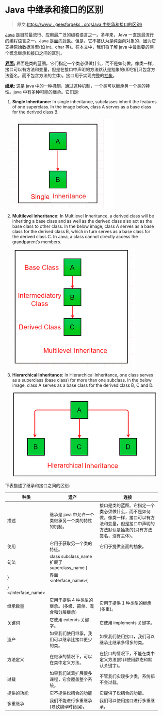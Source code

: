 # Java 中继承和接口的区别

> 原文:[https://www . geesforgeks . org/Java 中继承和接口的区别/](https://www.geeksforgeeks.org/difference-between-inheritance-and-interface-in-java/)

[Java](https://www.geeksforgeeks.org/java/) 是目前最流行、应用最广泛的编程语言之一。多年来，Java 一直是最流行的编程语言之一。Java 是[面向对象](https://www.geeksforgeeks.org/object-oriented-programming-oops-concept-in-java/)。但是，它不被认为是纯面向对象的，因为它支持原始数据类型(如 int、char 等)。在本文中，我们将了解 java 中最重要的两个概念继承和接口之间的区别。

[**界面:**](https://www.geeksforgeeks.org/interfaces-in-java/) 界面是类的蓝图。它们指定一个类必须做什么，而不是如何做。像类一样，接口可以有方法和变量，但是在接口中声明的方法默认是抽象的(即它们只包含方法签名，而不包含方法的主体)。接口用于实现完整的[抽象](https://www.geeksforgeeks.org/abstraction-in-java-2/)。

[**继承:**](https://www.geeksforgeeks.org/inheritance-in-java/) 这是 java 中的一种机制，通过这种机制，一个类可以继承另一个类的特性。java 中有多种可能的继承。它们是:

1.  **Single Inheritance:** In single inheritance, subclasses inherit the features of one superclass. In the image below, class A serves as a base class for the derived class B.

    [![](img/4bca4d12c31f864488d08acb61962b5d.png)](https://contribute.geeksforgeeks.org/wp-content/uploads/inheritance1.png)

2.  **Multilevel Inheritance:** In Multilevel Inheritance, a derived class will be inheriting a base class and as well as the derived class also act as the base class to other class. In the below image, class A serves as a base class for the derived class B, which in turn serves as a base class for the derived class C. In Java, a class cannot directly access the grandparent’s members.

    [![Multilevel-inheritance1](img/6c76696f19c12de698372c3cf4ea7704.png)](https://media.geeksforgeeks.org/wp-content/uploads/20200108144705/Multilevel-inheritance1.png)

3.  **Hierarchical Inheritance:** In Hierarchical Inheritance, one class serves as a superclass (base class) for more than one subclass. In the below image, class A serves as a base class for the derived class B, C and D.

    [![Hierarchical-inheritance1](img/870f0bd380e4a66cb1e5a320d20e086f.png)](https://media.geeksforgeeks.org/wp-content/uploads/20200108144949/Hierarchical-inheritance1.png)

下表描述了继承和接口之间的区别:

| 种类 | 遗产 | 连接 |
| --- | --- | --- |
| 描述 | 继承是 java 中允许一个类继承另一个类的特性的机制。 | 接口是类的蓝图。它指定一个类必须做什么，而不是如何做。像类一样，接口可以有方法和变量，但是接口中声明的方法默认是抽象的(只有方法签名，没有主体)。 |
| 使用 | 它用于获取另一个类的特征。 | 它用于提供全面的抽象。 |
| 句法 | class subclass_name 扩展了 superclass_name {
} | 界面 <interface_name>{
}</interface_name> |
| 继承数量 | 它用于提供 4 种类型的继承。(多级、简单、混合和分层继承) | 它用于提供 1 种类型的继承(多重)。 |
| 关键词 | 它使用 extends 关键字。 | 它使用 implements 关键字。 |
| 遗产 | 如果我们使用继承，我们可以继承比接口更少的类。 | 如果我们使用接口，我们可以继承比继承多得多的类。 |
| 方法定义 | 在继承的情况下，可以在类中定义方法。 | 在接口的情况下，不能在类中定义方法(除非使用静态和默认关键字)。 |
| 过载 | 如果我们试着扩展很多课程，它会覆盖整个系统。 | 不管我们实现多少类，系统都不会过载。 |
| 提供的功能 | 它不提供松耦合的功能 | 它提供了松耦合的功能。 |
| 多重继承 | 我们不能进行多重继承(导致编译时错误)。 | 我们可以使用接口进行多重继承。 |
